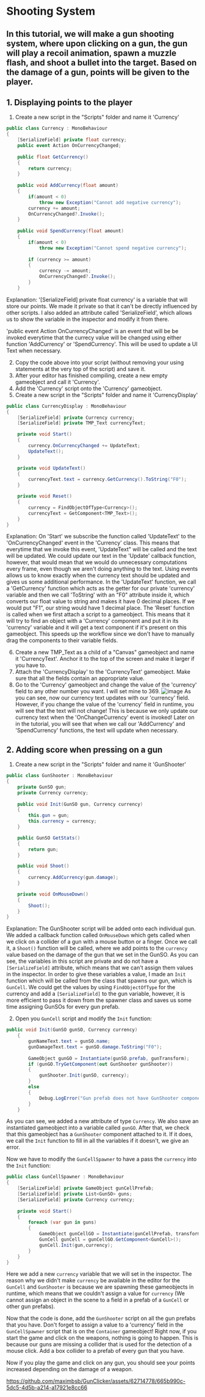 # Shooting System
## In this tutorial, we will make a gun shooting system, where upon clicking on a gun, the gun will play a recoil animation, spawn a muzzle flash, and shoot a bullet into the target. Based on the damage of a gun, points will be given to the player.

## 1. Displaying points to the player
1. Create a new script in the "Scripts" folder and name it 'Currency'

```.cs
public class Currency : MonoBehaviour
{
    [SerializeField] private float currency;
    public event Action OnCurrencyChanged;
    
    public float GetCurrency()
    {
        return currency;
    }
    
    public void AddCurrency(float amount)
    {
        if(amount < 0)
            throw new Exception("Cannot add negative currency");
        currency += amount;  
        OnCurrencyChanged?.Invoke();
    }
    
    public void SpendCurrency(float amount)
    {
        if(amount < 0)
            throw new Exception("Cannot spend negative currency");
        
        if (currency >= amount)
        {
            currency -= amount;
            OnCurrencyChanged?.Invoke();
        }
    }
```
Explanation:
'[SerializeField] private float currency' is a variable that will store our points. We made it private so that it can't be directly influenced by other scripts. I also added an attribute called 'SerializeField', which allows us to show the variable in the inspector and modify it from there.

'public event Action OnCurrencyChanged' is an event that will be be invoked everytime that the currecy value will be changed using either function 'AddCurrency' or 'SpendCurrency'. This will be used to update a UI Text when necessary.

2. Copy the code above into your script (without removing your using statements at the very top of the script) and save it.
3. After your editor has finished compiling, create a new empty gameobject and call it 'Currency'.
4. Add the 'Currency' script onto the 'Currency' gameobject.
5. Create a new script in the "Scripts" folder and name it 'CurrencyDisplay'

```.cs
public class CurrencyDisplay : MonoBehaviour
{
    [SerializeField] private Currency currency;
    [SerializeField] private TMP_Text currencyText;

    private void Start()
    {
        currency.OnCurrencyChanged += UpdateText;
        UpdateText();
    }

    private void UpdateText()
    {
        currencyText.text = currency.GetCurrency().ToString("F0");
    }

    private void Reset()
    {
        currency = FindObjectOfType<Currency>();
        currencyText = GetComponent<TMP_Text>();
    }
}    
```
Explanation: 
On 'Start' we subscribe the function called 'UpdateText' to the 'OnCurrencyChanged' event in the 'Currency' class. This means that everytime that we invoke this event, 'UpdateText" will be called and the text will be updated. We could update our text in the 'Update' callback function, however, that would mean that we would do unnecessary computations every frame, even though we aren't doing anything to the text. Using events allows us to know exactly when the currency text should be updated and gives us some additional performance.
In the 'UpdateText' function, we call a 'GetCurrency' function which acts as the getter for our private 'currency' variable and then we call 'ToString' with an "F0" attribute inside it, which converts our float value to string and makes it have 0 decimal places. If we would put "F1", our string would have 1 decimal place.
The 'Reset' function is called when we first attach a script to a gameobject. This means that it will try to find an object with a 'Currency' component and put it in its 'currency' variable and it will get a text component if it's present on this gameobject. This speeds up the workflow since we don't have to manually drag the components to their variable fields.

6. Create a new TMP_Text as a child of a "Canvas" gameobject and name it 'CurrencyText'. Anchor it to the top of the screen and make it larger if you have to.
7. Attach the 'CurrencyDisplay' to the 'CurrencyText' gameobject. Make sure that all the fields contain an appropriate value.
8. Go to the 'Currency' gameobject and change the value of the 'currency' field to any other number you want. I will set mine to 369.
   ![image](https://github.com/maximbsb/GunClicker/assets/62714778/dec33249-6cd9-4010-b250-6b3669958f33)
As you can see, now our currency text updates with our 'currency' field. However, if you change the value of the 'currency' field in runtime, you will see that the text will not change! This is because we only update our currency text when the 'OnChangeCurrency' event is invoked! Later on in the tutorial, you will see that when we call our 'AddCurrency' and 'SpendCurrency' functions, the text will update when necessary.

## 2. Adding score when pressing on a gun
1. Create a new script in the "Scripts" folder and name it 'GunShooter'

```.cs
public class GunShooter : MonoBehaviour
{
    private GunSO gun;
    private Currency currency;
    
    public void Init(GunSO gun, Currency currency)
    {
        this.gun = gun;
        this.currency = currency;
    }

    public GunSO GetStats()
    {
        return gun;
    }

    public void Shoot()
    {
        currency.AddCurrency(gun.damage);
    }

    private void OnMouseDown()
    {
        Shoot();
    }
}
```
Explanation:
The GunShooter script will be added onto each individual gun. We added a callback function called `OnMouseDown` which gets called when we click on a collider of a gun with a mouse button or a finger. Once we call it, a `Shoot()` function will be called, where we add points to the `currency` value based on the damage of the gun that we set in the GunSO.
As you can see, the variables in this script are private and do not have a `[SerializeField]` attribute, which means that we can't assign them values in the inspector. In order to give these variables a value, I made an `Init` function which will be called from the class that spawns our gun, which is `GunCell`. We could get the values by using `FindObjectOfType` for the currency and add a `[SerializeField]` to the gun variable, however, it is more efficient to pass it down from the spawner class and saves us some time assigning GunSOs for every gun prefab. 

2. Open you `GunCell` script and modify the `Init` function:

```.cs
public void Init(GunSO gunSO, Currency currency)
    {
        gunNameText.text = gunSO.name;
        gunDamageText.text = gunSO.damage.ToString("F0");
        
        GameObject gunGO = Instantiate(gunSO.prefab, gunTransform);
        if (gunGO.TryGetComponent(out GunShooter gunShooter))
        {
            gunShooter.Init(gunSO, currency);
        }
        else
        {
            Debug.LogError("Gun prefab does not have GunShooter component");
        }
    }
   ```
As you can see, we added a new attribute of type `Currency`. We also save an instantiated gameobject into a variable called `gunGO`. After that, we check that this gameobject has a `GunShooter` component attached to it. If it does, we call the `Init` function to fill in all the variables if it doesn't, we give an error.

Now we have to modify the `GunCellSpawner` to have a pass the `currency` into the `Init` function:

```.cs
public class GunCellSpawner : MonoBehaviour
{
    [SerializeField] private GameObject gunCellPrefab;
    [SerializeField] private List<GunSO> guns;
    [SerializeField] private Currency currency;
    
    private void Start()
    {
        foreach (var gun in guns)
        {
            GameObject gunCellGO = Instantiate(gunCellPrefab, transform);
            GunCell gunCell = gunCellGO.GetComponent<GunCell>();
            gunCell.Init(gun,currency);
        }
    }
}
```
Here we add a new `currency` variable that we will set in the inspector. The reason why we didn't make `currency` be available in the editor for the `GunCell` and `GunShooter` is because we are spawning these gameobjects in runtime, which means that we couldn't assign a value for `currency` (We cannot assign an object in the scene to a field in a prefab of a `GunCell` or other gun prefabs).

Now that the code is done, add the `GunShooter` script on all the gun prefabs that you have. Don't forget to assign a value to a 'currency' field in the `GunCellSpawner` script that is on the `Container` gameobject! Right now, if you start the game and click on the weapons, nothing is going to happen. This is because our guns are missing a collider that is used for the detection of a mouse click. Add a box collider to a prefab of every gun that you have. 

Now if you play the game and click on any gun, you should see your points increased depending on the damage of a weapon.

https://github.com/maximbsb/GunClicker/assets/62714778/665b990c-5dc5-4d5b-a214-a17921e8cc66
